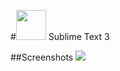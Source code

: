 #<img src="https://packagecontrol.io/readmes/img/e35154430afbc80787c7d566a4f9b8dd41f6466f.png" width="48"> Sublime Text 3

##Screenshots
<img src="https://i.imgur.com/bTBjuaP.png">

